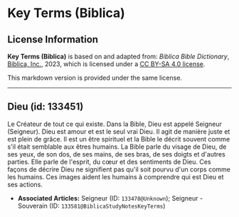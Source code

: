 # Key Terms (Biblica)

## License Information

**Key Terms (Biblica)** is based on and adapted from: _Biblica Bible Dictionary_, [Biblica, Inc.](https://www.biblica.com/), 2023, which is licensed under a [CC BY-SA 4.0 license](https://creativecommons.org/licenses/by-sa/4.0/legalcode.en).

This markdown version is provided under the same license.



--------------------------------

## Dieu (id: 133451)

Le Créateur de tout ce qui existe. Dans la Bible, Dieu est appelé Seigneur (Seigneur). Dieu est amour et est le seul vrai Dieu. Il agit de manière juste et est plein de grâce. Il est un être spirituel et la Bible le décrit souvent comme s'il était semblable aux êtres humains. La Bible parle du visage de Dieu, de ses yeux, de son dos, de ses mains, de ses bras, de ses doigts et d'autres parties. Elle parle de l'esprit, du cœur et des sentiments de Dieu. Ces façons de décrire Dieu ne signifient pas qu'il soit pourvu d'un corps comme les humains. Ces images aident les humains à comprendre qui est Dieu et ses actions.

* **Associated Articles:** Seigneur (ID: `133478@Unknown`); Seigneur - Souverain (ID: `133581@BiblicaStudyNotesKeyTerms`)

